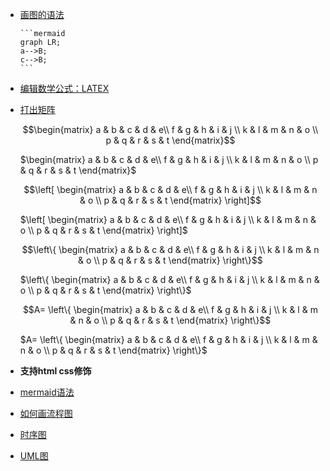 - <a href="https://blog.csdn.net/weixin_33901641/article/details/90303528?utm_medium=distribute.pc_relevant.none-task-blog-BlogCommendFromMachineLearnPai2-1.channel_param&depth_1-utm_source=distribute.pc_relevant.none-task-blog-BlogCommendFromMachineLearnPai2-1.channel_param">画图的语法</a>

  ```shell
  ​```mermaid
  graph LR;
  a-->B;
  c-->B;
  ​```
  ```

- <a href="https://www.jianshu.com/p/4460692eece4">编辑数学公式：LATEX</a>

- <a href="https://www.jianshu.com/p/756bc7e0ef6d">打出矩阵</a>

  ```math
  \begin{matrix} a & b & c & d & e\\ f & g & h & i & j \\ k & l & m & n & o \\ p & q & r & s & t \end{matrix}
  ```

  $\begin{matrix} a & b & c & d & e\\ f & g & h & i & j \\ k & l & m & n & o \\ p & q & r & s & t \end{matrix}$

  ```math
  \left[ \begin{matrix} a & b & c & d & e\\ f & g & h & i & j \\ k & l & m & n & o \\ p & q & r & s & t \end{matrix} \right]
  ```

  $\left[ \begin{matrix} a & b & c & d & e\\ f & g & h & i & j \\ k & l & m & n & o \\ p & q & r & s & t \end{matrix} \right]$

  ```math
  \left\{ \begin{matrix} a & b & c & d & e\\ f & g & h & i & j \\ k & l & m & n & o \\ p & q & r & s & t \end{matrix} \right\}
  ```

  $\left\{ \begin{matrix} a & b & c & d & e\\ f & g & h & i & j \\ k & l & m & n & o \\ p & q & r & s & t \end{matrix} \right\}$

  ```math
  A= \left\{ \begin{matrix} a & b & c & d & e\\ f & g & h & i & j \\ k & l & m & n & o \\ p & q & r & s & t \end{matrix} \right\}
  ```

  $A= \left\{ \begin{matrix} a & b & c & d & e\\ f & g & h & i & j \\ k & l & m & n & o \\ p & q & r & s & t \end{matrix} \right\}$

- **支持html css修饰**

- [mermaid语法](https://mermaid-js.github.io/mermaid/#/)


- [如何画流程图](https://zhuanlan.zhihu.com/p/149579648)
- <a href="https://www.jianshu.com/p/5221380c65db">时序图</a>
- [UML图](https://blog.csdn.net/liuchunming033/article/details/106034799?utm_medium=distribute.pc_relevant.none-task-blog-BlogCommendFromMachineLearnPai2-1.channel_param&depth_1-utm_source=distribute.pc_relevant.none-task-blog-BlogCommendFromMachineLearnPai2-1.channel_param)

